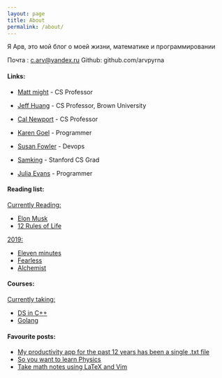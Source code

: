 ```yaml
---
layout: page
title: About
permalink: /about/
---
```


Я Арв, это мой блог о моей жизни, математике и программировании

Почта : c.arv@yandex.ru
Github: github.com/arvpyrna

#### **Links**:

* [Matt might](http://matt.might.net/) - CS Professor
* [Jeff Huang](https://jeffhuang.com/) - CS Professor, Brown University
* [Cal Newport](https://www.calnewport.com/) - CS Professor

* [Karen Goel](https://goel.io/) - Programmer
* [Susan Fowler](https://www.susanjfowler.com/home) - Devops
* [Samking](https://samking.org/) - Stanford CS Grad
* [Julia Evans](https://jvns.ca/) - Programmer


#### **Reading list**:

<ins> Currently Reading:</ins>
* [Elon Musk](https://www.amazon.com/Elon-Musk-SpaceX-Fantastic-Future/dp/006230125X)
* [12 Rules of Life](https://www.amazon.com/12-Rules-Life-Antidote-Chaos/dp/0345816021)

<ins>2019:</ins>
* [Eleven minutes](https://www.amazon.com/Eleven-Minutes-Novel-Paulo-Coelho-ebook/dp/B000JMKO0A)
* [Fearless](https://www.amazon.com/Fearless-Undaunted-Ultimate-Sacrifice-Operator/dp/0307730700)
* [Alchemist](https://www.amazon.com/Alchemist-Paulo-Coelho/dp/0061122416)


#### **Courses:**

<ins>Currently taking:</ins>

* [DS in C++](https://www.coursera.org/specializations/data-structures-algorithms)
* [Golang](https://www.coursera.org/specializations/google-golang)

#### **Favourite posts:**

* [My productivity app for the past 12 years has been a single .txt file](https://jeffhuang.com/productivity_text_file/)
* [So you want to learn Physics](https://www.susanjfowler.com/blog/2016/8/13/so-you-want-to-learn-physics)
* [Take math notes using LaTeX and Vim](https://castel.dev/post/lecture-notes-1/)

